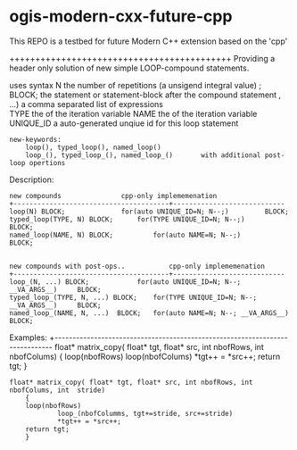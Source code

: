 # ogis-modern-cxx-future-cpp
This REPO is a testbed for future Modern C++ extension based on the 'cpp'

+++++++++++++++++++++++++++++++++++++++++++
Providing a header only solution of new simple LOOP-compound statements.

uses syntax
		N    		the number of repetitions (a unsigend integral value) ;
		BLOCK;		the statement or statement-block  after the compound statement
		, ...) 		a comma separated list of expressions  
		TYPE		the <type> of the iteration variable
		NAME		the <name> of the iteration variable
		UNIQUE_ID	a auto-generated unqiue id for this loop statement 			
		
	new-keywords: 
		loop(), typed_loop(), named_loop()
		loop_(), typed_loop_(), named_loop_()       with additional post-loop opertions
	
Description:

	new compounds				cpp-only implememenation
	+---------------------------------------+----------------------------
	loop(N) BLOCK;				for(auto UNIQUE_ID=N; N--;)			BLOCK;						
	typed_loop(TYPE, N) BLOCK;		for(TYPE UNIQUE_ID=N; N--;)			BLOCK;						
	named_loop(NAME, N) BLOCK;  		for(auto NAME=N; N--;)				BLOCK;						
							
							
	new compounds with post-ops..	    	cpp-only implememenation							
	+---------------------------------------+----------------------------
	loop_(N, ...) BLOCK;			for(auto UNIQUE_ID=N; N--; __VA_ARGS__)		BLOCK;						
	typed_loop_(TYPE, N, ...) BLOCK;	for(TYPE UNIQUE_ID=N; N--; __VA_ARGS__)		BLOCK;						
	named_loop_(NAME, N, ...)  BLOCK;	for(auto NAME=N; N--; __VA_ARGS__)  		BLOCK;


Examples:
	+-----------------------------------------------------------------------------
	float* matrix_copy( float* tgt, float* src, int nbofRows, int nbofColums)
    	{
        	loop(nbofRows)
            		loop(nbofColums)
                		*tgt++ = *src++;
		return tgt;
    	}

   
	float* matrix_copy( float* tgt, float* src, int nbofRows, int nbofColums, int  stride)
    	{
		loop(nbofRows)
	    		loop_(nbofColumms, tgt+=stride, src+=stride)
				*tgt++ = *src++;
		return tgt;
    	}
	
							
